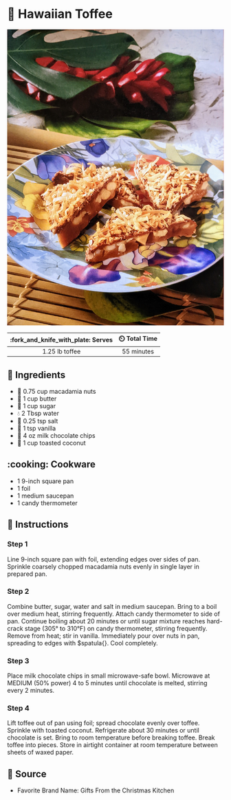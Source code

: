 # :candy: Hawaiian Toffee

![Hawaiian Toffee](../assets/images/hawaiian-toffee.jpg)

| :fork_and_knife_with_plate: Serves | :timer_clock: Total Time |
|:----------------------------------:|:-----------------------: |
| 1.25 lb toffee | 55 minutes |

## :salt: Ingredients

- :chestnut: 0.75 cup macadamia nuts
- :butter: 1 cup butter
- :candy: 1 cup sugar
- :droplet: 2 Tbsp water
- :salt: 0.25 tsp salt
- :icecream: 1 tsp vanilla
- :chocolate_bar: 4 oz milk chocolate chips
- :coconut: 1 cup toasted coconut

## :cooking: Cookware

- 1 9-inch square pan
- 1 foil
- 1 medium saucepan
- 1 candy thermometer

## :pencil: Instructions

### Step 1

Line 9-inch square pan with foil, extending edges over sides of pan. Sprinkle coarsely chopped macadamia nuts evenly in
single layer in prepared pan.

### Step 2

Combine butter, sugar, water and salt in medium saucepan. Bring to a boil over medium heat, stirring frequently. Attach
candy thermometer to side of pan. Continue boiling about 20 minutes or until sugar mixture reaches hard-crack stage
(305° to 310°F) on candy thermometer, stirring frequently. Remove from heat; stir in vanilla. Immediately pour over
nuts in pan, spreading to edges with $spatula{}. Cool completely.

### Step 3

Place milk chocolate chips in small microwave-safe bowl. Microwave at MEDIUM (50% power) 4 to 5 minutes until chocolate
is melted, stirring every 2 minutes.

### Step 4

Lift toffee out of pan using foil; spread chocolate evenly over toffee. Sprinkle with toasted coconut. Refrigerate about
30 minutes or until chocolate is set. Bring to room temperature before breaking toffee. Break toffee into pieces. Store
in airtight container at room temperature between sheets of waxed paper.

## :link: Source

- Favorite Brand Name: Gifts From the Christmas Kitchen

